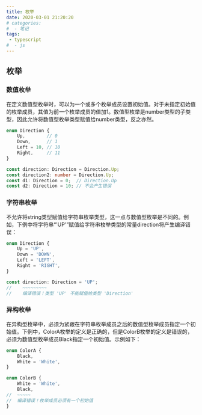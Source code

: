 ```yaml
---
title: 枚举
date: 2020-03-01 21:20:20
# categories:
#  - 笔记
tags:
 - typescript
#  - js
---
```


## 枚举

### 数值枚举

在定义数值型枚举时，可以为一个或多个枚举成员设置初始值。对于未指定初始值的枚举成员，其值为前一个枚举成员的值加1。数值型枚举是number类型的子类型，因此允许将数值型枚举类型赋值给number类型，反之亦然。

```ts
enum Direction {
    Up,        // 0
    Down,      // 1
    Left = 10, // 10
    Right,     // 11
}

const direction: Direction = Direction.Up;
const direction2: number = Direction.Up;
const d1: Direction = 0;  // Direction.Up
const d2: Direction = 10; // 不会产生错误
```
### 字符串枚举

不允许将string类型赋值给字符串枚举类型，这一点与数值型枚举是不同的。例如，下例中将字符串“'UP'”赋值给字符串枚举类型的常量direction将产生编译错误：

```ts
enum Direction {
    Up = 'UP',
    Down = 'DOWN',
    Left = 'LEFT',
    Right = 'RIGHT',
}

const direction: Direction = 'UP';
//    ~~~~~~~~~
//    编译错误！类型 'UP' 不能赋值给类型 'Direction'
```

### 异构枚举

在异构型枚举中，必须为紧跟在字符串枚举成员之后的数值型枚举成员指定一个初始值。下例中，ColorA枚举的定义是正确的，但是ColorB枚举的定义是错误的，必须为数值型枚举成员Black指定一个初始值。示例如下：
```ts
enum ColorA {
    Black,
    White = 'White',
}

enum ColorB {
    White = 'White',
    Black,
//  ~~~~~
//  编译错误！枚举成员必须有一个初始值
}
```